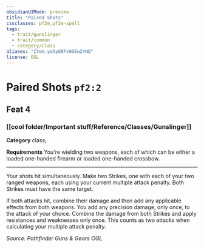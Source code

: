 ```yaml
---
obsidianUIMode: preview
title: "Paired Shots"
cssclasses: pf2e,pf2e-spell
tags:
  - trait/gunslinger
  - trait/common
  - category/class
aliases: "Item.yw5yd8FvOOEw2YNQ"
license: OGL
---
```

# Paired Shots `pf2:2`
## Feat 4
### [[cool folder/Important stuff/Reference/Classes/Gunslinger]]

**Category** class; 




**Requirements** You're wielding two weapons, each of which can be either a loaded one-handed firearm or loaded one-handed crossbow.

* * *

Your shots hit simultaneously. Make two Strikes, one with each of your two ranged weapons, each using your current multiple attack penalty. Both Strikes must have the same target.

If both attacks hit, combine their damage and then add any applicable effects from both weapons. You add any precision damage, only once, to the attack of your choice. Combine the damage from both Strikes and apply resistances and weaknesses only once. This counts as two attacks when calculating your multiple attack penalty.

*Source: Pathfinder Guns & Gears*
*OGL*
